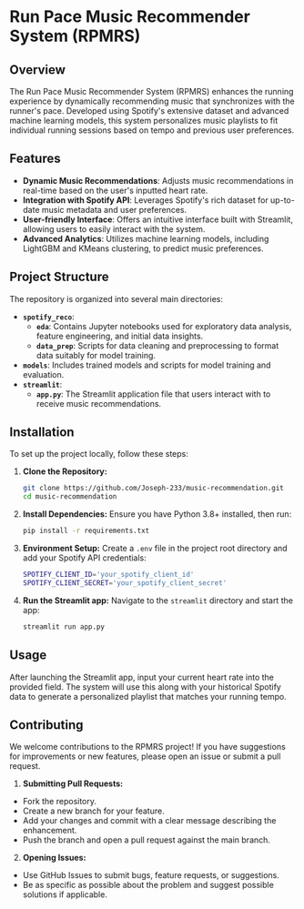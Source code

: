 
# Run Pace Music Recommender System (RPMRS)

## Overview
The Run Pace Music Recommender System (RPMRS) enhances the running experience by dynamically recommending music that synchronizes with the runner's pace. Developed using Spotify's extensive dataset and advanced machine learning models, this system personalizes music playlists to fit individual running sessions based on tempo and previous user preferences.

## Features
- **Dynamic Music Recommendations**: Adjusts music recommendations in real-time based on the user's inputted heart rate.
- **Integration with Spotify API**: Leverages Spotify's rich dataset for up-to-date music metadata and user preferences.
- **User-friendly Interface**: Offers an intuitive interface built with Streamlit, allowing users to easily interact with the system.
- **Advanced Analytics**: Utilizes machine learning models, including LightGBM and KMeans clustering, to predict music preferences.

## Project Structure
The repository is organized into several main directories:

- **`spotify_reco`**:
  - **`eda`**: Contains Jupyter notebooks used for exploratory data analysis, feature engineering, and initial data insights.
  - **`data_prep`**: Scripts for data cleaning and preprocessing to format data suitably for model training.
- **`models`**: Includes trained models and scripts for model training and evaluation.
- **`streamlit`**:
  - **`app.py`**: The Streamlit application file that users interact with to receive music recommendations.

## Installation
To set up the project locally, follow these steps:

1. **Clone the Repository:**
   ```bash
   git clone https://github.com/Joseph-233/music-recommendation.git
   cd music-recommendation
2. **Install Dependencies:**
Ensure you have Python 3.8+ installed, then run:
    ```bash
    pip install -r requirements.txt
3. **Environment Setup:**
Create a `.env` file in the project root directory and add your Spotify API credentials:
    ```bash
    SPOTIFY_CLIENT_ID='your_spotify_client_id'
    SPOTIFY_CLIENT_SECRET='your_spotify_client_secret'
4. **Run the Streamlit app:**
Navigate to the `streamlit` directory and start the app:
    ```bash
    streamlit run app.py
## Usage
After launching the Streamlit app, input your current heart rate into the provided field. The system will use this along with your historical Spotify data to generate a personalized playlist that matches your running tempo.
## Contributing
We welcome contributions to the RPMRS project! If you have suggestions for improvements or new features, please open an issue or submit a pull request.
1. **Submitting Pull Requests:**
- Fork the repository.
- Create a new branch for your feature.
- Add your changes and commit with a clear message describing the enhancement.
- Push the branch and open a pull request against the main branch.
2. **Opening Issues:**
- Use GitHub Issues to submit bugs, feature requests, or suggestions.
- Be as specific as possible about the problem and suggest possible solutions if applicable.